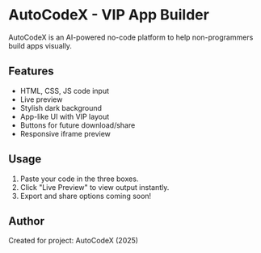 # AutoCodeX - VIP App Builder

AutoCodeX is an AI-powered no-code platform to help non-programmers build apps visually.

## Features

- HTML, CSS, JS code input
- Live preview
- Stylish dark background
- App-like UI with VIP layout
- Buttons for future download/share
- Responsive iframe preview

## Usage

1. Paste your code in the three boxes.
2. Click "Live Preview" to view output instantly.
3. Export and share options coming soon!

## Author

Created for project: AutoCodeX (2025)
